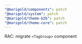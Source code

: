 ```yaml
---
"@marigold/components": patch
"@marigold/system": patch
"@marigold/theme-b2b": patch
"@marigold/theme-core": patch
---
```


RAC: migrate `<TagGroup>` component
